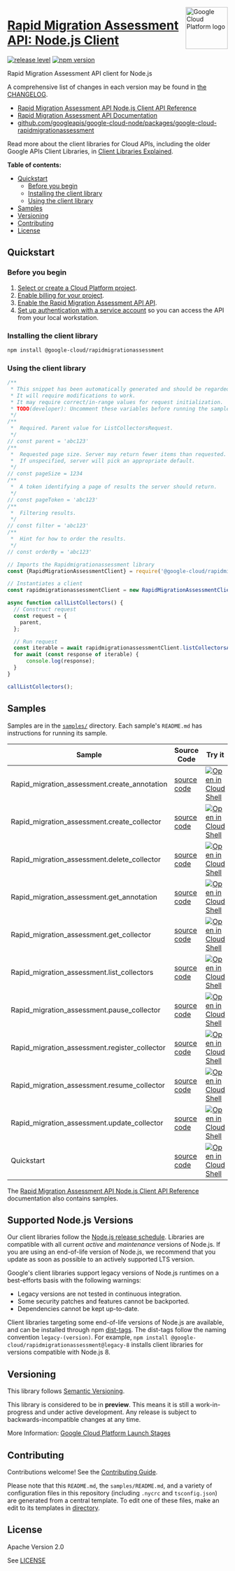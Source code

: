 [//]: # "This README.md file is auto-generated, all changes to this file will be lost."
[//]: # "To regenerate it, use `python -m synthtool`."
<img src="https://avatars2.githubusercontent.com/u/2810941?v=3&s=96" alt="Google Cloud Platform logo" title="Google Cloud Platform" align="right" height="96" width="96"/>

# [Rapid Migration Assessment API: Node.js Client](https://github.com/googleapis/google-cloud-node/tree/main/packages/google-cloud-rapidmigrationassessment)

[![release level](https://img.shields.io/badge/release%20level-preview-yellow.svg?style=flat)](https://cloud.google.com/terms/launch-stages)
[![npm version](https://img.shields.io/npm/v/@google-cloud/rapidmigrationassessment.svg)](https://www.npmjs.org/package/@google-cloud/rapidmigrationassessment)




Rapid Migration Assessment API client for Node.js


A comprehensive list of changes in each version may be found in
[the CHANGELOG](https://github.com/googleapis/google-cloud-node/tree/main/packages/google-cloud-rapidmigrationassessment/CHANGELOG.md).

* [Rapid Migration Assessment API Node.js Client API Reference][client-docs]
* [Rapid Migration Assessment API Documentation][product-docs]
* [github.com/googleapis/google-cloud-node/packages/google-cloud-rapidmigrationassessment](https://github.com/googleapis/google-cloud-node/tree/main/packages/google-cloud-rapidmigrationassessment)

Read more about the client libraries for Cloud APIs, including the older
Google APIs Client Libraries, in [Client Libraries Explained][explained].

[explained]: https://cloud.google.com/apis/docs/client-libraries-explained

**Table of contents:**


* [Quickstart](#quickstart)
  * [Before you begin](#before-you-begin)
  * [Installing the client library](#installing-the-client-library)
  * [Using the client library](#using-the-client-library)
* [Samples](#samples)
* [Versioning](#versioning)
* [Contributing](#contributing)
* [License](#license)

## Quickstart

### Before you begin

1.  [Select or create a Cloud Platform project][projects].
1.  [Enable billing for your project][billing].
1.  [Enable the Rapid Migration Assessment API API][enable_api].
1.  [Set up authentication with a service account][auth] so you can access the
    API from your local workstation.

### Installing the client library

```bash
npm install @google-cloud/rapidmigrationassessment
```


### Using the client library

```javascript
/**
 * This snippet has been automatically generated and should be regarded as a code template only.
 * It will require modifications to work.
 * It may require correct/in-range values for request initialization.
 * TODO(developer): Uncomment these variables before running the sample.
 */
/**
 *  Required. Parent value for ListCollectorsRequest.
 */
// const parent = 'abc123'
/**
 *  Requested page size. Server may return fewer items than requested.
 *  If unspecified, server will pick an appropriate default.
 */
// const pageSize = 1234
/**
 *  A token identifying a page of results the server should return.
 */
// const pageToken = 'abc123'
/**
 *  Filtering results.
 */
// const filter = 'abc123'
/**
 *  Hint for how to order the results.
 */
// const orderBy = 'abc123'

// Imports the Rapidmigrationassessment library
const {RapidMigrationAssessmentClient} = require('@google-cloud/rapidmigrationassessment').v1;

// Instantiates a client
const rapidmigrationassessmentClient = new RapidMigrationAssessmentClient();

async function callListCollectors() {
  // Construct request
  const request = {
    parent,
  };

  // Run request
  const iterable = await rapidmigrationassessmentClient.listCollectorsAsync(request);
  for await (const response of iterable) {
      console.log(response);
  }
}

callListCollectors();

```



## Samples

Samples are in the [`samples/`](https://github.com/googleapis/google-cloud-node/tree/main/packages/google-cloud-rapidmigrationassessment/samples) directory. Each sample's `README.md` has instructions for running its sample.

| Sample                      | Source Code                       | Try it |
| --------------------------- | --------------------------------- | ------ |
| Rapid_migration_assessment.create_annotation | [source code](https://github.com/googleapis/google-cloud-node/blob/main/packages/google-cloud-rapidmigrationassessment/samples/generated/v1/rapid_migration_assessment.create_annotation.js) | [![Open in Cloud Shell][shell_img]](https://console.cloud.google.com/cloudshell/open?git_repo=https://github.com/googleapis/google-cloud-node&page=editor&open_in_editor=packages/google-cloud-rapidmigrationassessment/samples/generated/v1/rapid_migration_assessment.create_annotation.js,packages/google-cloud-rapidmigrationassessment/samples/README.md) |
| Rapid_migration_assessment.create_collector | [source code](https://github.com/googleapis/google-cloud-node/blob/main/packages/google-cloud-rapidmigrationassessment/samples/generated/v1/rapid_migration_assessment.create_collector.js) | [![Open in Cloud Shell][shell_img]](https://console.cloud.google.com/cloudshell/open?git_repo=https://github.com/googleapis/google-cloud-node&page=editor&open_in_editor=packages/google-cloud-rapidmigrationassessment/samples/generated/v1/rapid_migration_assessment.create_collector.js,packages/google-cloud-rapidmigrationassessment/samples/README.md) |
| Rapid_migration_assessment.delete_collector | [source code](https://github.com/googleapis/google-cloud-node/blob/main/packages/google-cloud-rapidmigrationassessment/samples/generated/v1/rapid_migration_assessment.delete_collector.js) | [![Open in Cloud Shell][shell_img]](https://console.cloud.google.com/cloudshell/open?git_repo=https://github.com/googleapis/google-cloud-node&page=editor&open_in_editor=packages/google-cloud-rapidmigrationassessment/samples/generated/v1/rapid_migration_assessment.delete_collector.js,packages/google-cloud-rapidmigrationassessment/samples/README.md) |
| Rapid_migration_assessment.get_annotation | [source code](https://github.com/googleapis/google-cloud-node/blob/main/packages/google-cloud-rapidmigrationassessment/samples/generated/v1/rapid_migration_assessment.get_annotation.js) | [![Open in Cloud Shell][shell_img]](https://console.cloud.google.com/cloudshell/open?git_repo=https://github.com/googleapis/google-cloud-node&page=editor&open_in_editor=packages/google-cloud-rapidmigrationassessment/samples/generated/v1/rapid_migration_assessment.get_annotation.js,packages/google-cloud-rapidmigrationassessment/samples/README.md) |
| Rapid_migration_assessment.get_collector | [source code](https://github.com/googleapis/google-cloud-node/blob/main/packages/google-cloud-rapidmigrationassessment/samples/generated/v1/rapid_migration_assessment.get_collector.js) | [![Open in Cloud Shell][shell_img]](https://console.cloud.google.com/cloudshell/open?git_repo=https://github.com/googleapis/google-cloud-node&page=editor&open_in_editor=packages/google-cloud-rapidmigrationassessment/samples/generated/v1/rapid_migration_assessment.get_collector.js,packages/google-cloud-rapidmigrationassessment/samples/README.md) |
| Rapid_migration_assessment.list_collectors | [source code](https://github.com/googleapis/google-cloud-node/blob/main/packages/google-cloud-rapidmigrationassessment/samples/generated/v1/rapid_migration_assessment.list_collectors.js) | [![Open in Cloud Shell][shell_img]](https://console.cloud.google.com/cloudshell/open?git_repo=https://github.com/googleapis/google-cloud-node&page=editor&open_in_editor=packages/google-cloud-rapidmigrationassessment/samples/generated/v1/rapid_migration_assessment.list_collectors.js,packages/google-cloud-rapidmigrationassessment/samples/README.md) |
| Rapid_migration_assessment.pause_collector | [source code](https://github.com/googleapis/google-cloud-node/blob/main/packages/google-cloud-rapidmigrationassessment/samples/generated/v1/rapid_migration_assessment.pause_collector.js) | [![Open in Cloud Shell][shell_img]](https://console.cloud.google.com/cloudshell/open?git_repo=https://github.com/googleapis/google-cloud-node&page=editor&open_in_editor=packages/google-cloud-rapidmigrationassessment/samples/generated/v1/rapid_migration_assessment.pause_collector.js,packages/google-cloud-rapidmigrationassessment/samples/README.md) |
| Rapid_migration_assessment.register_collector | [source code](https://github.com/googleapis/google-cloud-node/blob/main/packages/google-cloud-rapidmigrationassessment/samples/generated/v1/rapid_migration_assessment.register_collector.js) | [![Open in Cloud Shell][shell_img]](https://console.cloud.google.com/cloudshell/open?git_repo=https://github.com/googleapis/google-cloud-node&page=editor&open_in_editor=packages/google-cloud-rapidmigrationassessment/samples/generated/v1/rapid_migration_assessment.register_collector.js,packages/google-cloud-rapidmigrationassessment/samples/README.md) |
| Rapid_migration_assessment.resume_collector | [source code](https://github.com/googleapis/google-cloud-node/blob/main/packages/google-cloud-rapidmigrationassessment/samples/generated/v1/rapid_migration_assessment.resume_collector.js) | [![Open in Cloud Shell][shell_img]](https://console.cloud.google.com/cloudshell/open?git_repo=https://github.com/googleapis/google-cloud-node&page=editor&open_in_editor=packages/google-cloud-rapidmigrationassessment/samples/generated/v1/rapid_migration_assessment.resume_collector.js,packages/google-cloud-rapidmigrationassessment/samples/README.md) |
| Rapid_migration_assessment.update_collector | [source code](https://github.com/googleapis/google-cloud-node/blob/main/packages/google-cloud-rapidmigrationassessment/samples/generated/v1/rapid_migration_assessment.update_collector.js) | [![Open in Cloud Shell][shell_img]](https://console.cloud.google.com/cloudshell/open?git_repo=https://github.com/googleapis/google-cloud-node&page=editor&open_in_editor=packages/google-cloud-rapidmigrationassessment/samples/generated/v1/rapid_migration_assessment.update_collector.js,packages/google-cloud-rapidmigrationassessment/samples/README.md) |
| Quickstart | [source code](https://github.com/googleapis/google-cloud-node/blob/main/packages/google-cloud-rapidmigrationassessment/samples/quickstart.js) | [![Open in Cloud Shell][shell_img]](https://console.cloud.google.com/cloudshell/open?git_repo=https://github.com/googleapis/google-cloud-node&page=editor&open_in_editor=packages/google-cloud-rapidmigrationassessment/samples/quickstart.js,packages/google-cloud-rapidmigrationassessment/samples/README.md) |



The [Rapid Migration Assessment API Node.js Client API Reference][client-docs] documentation
also contains samples.

## Supported Node.js Versions

Our client libraries follow the [Node.js release schedule](https://nodejs.org/en/about/releases/).
Libraries are compatible with all current _active_ and _maintenance_ versions of
Node.js.
If you are using an end-of-life version of Node.js, we recommend that you update
as soon as possible to an actively supported LTS version.

Google's client libraries support legacy versions of Node.js runtimes on a
best-efforts basis with the following warnings:

* Legacy versions are not tested in continuous integration.
* Some security patches and features cannot be backported.
* Dependencies cannot be kept up-to-date.

Client libraries targeting some end-of-life versions of Node.js are available, and
can be installed through npm [dist-tags](https://docs.npmjs.com/cli/dist-tag).
The dist-tags follow the naming convention `legacy-(version)`.
For example, `npm install @google-cloud/rapidmigrationassessment@legacy-8` installs client libraries
for versions compatible with Node.js 8.

## Versioning

This library follows [Semantic Versioning](http://semver.org/).







This library is considered to be in **preview**. This means it is still a
work-in-progress and under active development. Any release is subject to
backwards-incompatible changes at any time.


More Information: [Google Cloud Platform Launch Stages][launch_stages]

[launch_stages]: https://cloud.google.com/terms/launch-stages

## Contributing

Contributions welcome! See the [Contributing Guide](https://github.com/googleapis/google-cloud-node/blob/main/CONTRIBUTING.md).

Please note that this `README.md`, the `samples/README.md`,
and a variety of configuration files in this repository (including `.nycrc` and `tsconfig.json`)
are generated from a central template. To edit one of these files, make an edit
to its templates in
[directory](https://github.com/googleapis/synthtool).

## License

Apache Version 2.0

See [LICENSE](https://github.com/googleapis/google-cloud-node/blob/main/LICENSE)

[client-docs]: https://cloud.google.com/nodejs/docs/reference/rapidmigrationassessment/latest
[product-docs]: https://cloud.google.com/migration-center/docs
[shell_img]: https://gstatic.com/cloudssh/images/open-btn.png
[projects]: https://console.cloud.google.com/project
[billing]: https://support.google.com/cloud/answer/6293499#enable-billing
[enable_api]: https://console.cloud.google.com/flows/enableapi?apiid=rapidmigrationassessment.googleapis.com
[auth]: https://cloud.google.com/docs/authentication/getting-started
